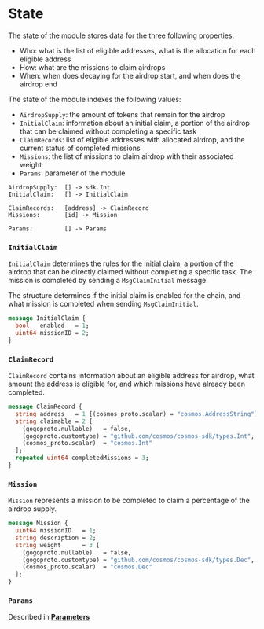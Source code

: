 <!--
order: 1
-->

# State

The state of the module stores data for the three following properties:

- Who: what is the list of eligible addresses, what is the allocation for each eligible address
- How: what are the missions to claim airdrops
- When: when does decaying for the airdrop start, and when does the airdrop end

The state of the module indexes the following values:

- `AirdropSupply`: the amount of tokens that remain for the airdrop
- `InitialClaim`: information about an initial claim, a portion of the airdrop that can be claimed without completing a specific task
- `ClaimRecords`: list of eligible addresses with allocated airdrop, and the current status of completed missions
- `Missions`: the list of missions to claim airdrop with their associated weight
- `Params`: parameter of the module

```
AirdropSupply:  [] -> sdk.Int
InitialClaim:   [] -> InitialClaim

ClaimRecords:   [address] -> ClaimRecord
Missions:       [id] -> Mission

Params:         [] -> Params
```

### `InitialClaim`

`InitialClaim` determines the rules for the initial claim, a portion of the airdrop that can be directly claimed without completing a specific task. The mission is completed by sending a `MsgClaimInitial` message.

The structure determines if the initial claim is enabled for the chain, and what mission is completed when sending `MsgClaimInitial`.

```protobuf
message InitialClaim {
  bool   enabled   = 1;
  uint64 missionID = 2;
}
```

### `ClaimRecord`

`ClaimRecord` contains information about an eligible address for airdrop, what amount the address is eligible for, and which missions have already been completed.

```protobuf
message ClaimRecord {
  string address   = 1 [(cosmos_proto.scalar) = "cosmos.AddressString"];
  string claimable = 2 [
    (gogoproto.nullable)   = false,
    (gogoproto.customtype) = "github.com/cosmos/cosmos-sdk/types.Int",
    (cosmos_proto.scalar)  = "cosmos.Int"
  ];
  repeated uint64 completedMissions = 3;
}
```

### `Mission`

`Mission` represents a mission to be completed to claim a percentage of the airdrop supply.

```protobuf
message Mission {
  uint64 missionID   = 1;
  string description = 2;
  string weight      = 3 [
    (gogoproto.nullable)   = false,
    (gogoproto.customtype) = "github.com/cosmos/cosmos-sdk/types.Dec",
    (cosmos_proto.scalar)  = "cosmos.Dec"
  ];
}
```

### `Params`

Described in **[Parameters](05_params.md)**
